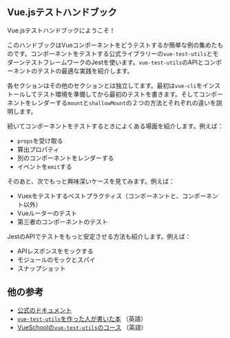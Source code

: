 ## Vue.jsテストハンドブック

Vue.jsテストハンドブックにようこそ！

このハンドブックはVueコンポーネントをどうテストするか簡単な例の集めたものです。コンポーネントをテストする公式ライブラリーの`vue-test-utils`とモダーンテストフレームワークのJestを使います。`vue-test-utils`のAPIとコンポーネントのテストの最適な実践を紹介します。

各セクションはその他のセクションとは独立してます。最初は`vue-cli`をインストールしてテスト環境を準備してから最初のテストを書きます。そしてコンポーネントをレンダーする`mount`と`shallowMount`の２つの方法とそれぞれの違いを説明します。

続いてコンポーネントをテストするときによくある場面を紹介します。例えば：

- `props`を受け取る
- 算出プロパティ
- 別のコンポーネントをレンダーする
- イベントを`emit`する


そのあと、次でもっと興味深いケースを見てみます。例えば：

- Vuexをテストするベストプラクティス（コンポーネントと、コンポーネント以外）
- Vueルーターのテスト
- 第三者のコンポーネントのテスト

JestのAPIでテストをもっと安定させる方法も紹介します。例えば：

- APIレスポンスをモックする
- モジュールのモックとスパイ
- スナップショット

## 他の参考

- [公式のドキュメント](https://vue-test-utils.vuejs.org/)
- [`vue-test-utils`を作った人が書いた本](https://www.manning.com/books/testing-vue-js-applications) （英語）
- [VueSchoolの`vue-test-utils`のコース](https://vueschool.io/courses/learn-how-to-test-vuejs-components?friend=vth) （英語）
